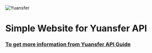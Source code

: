 ![Yuansfer](http://oss.yuansfer.com/log_20190410.png?x-oss-process=image/resize,l_300)
# Simple Website for Yuansfer API
### [To get more information from Yuansfer API Guide](https://docs.yuansfer.com/en/)
